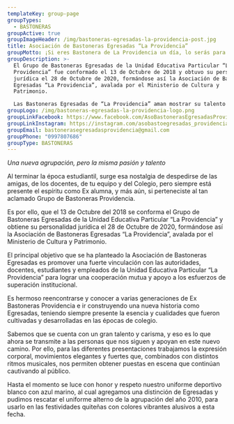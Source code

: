 ```yaml
---
templateKey: group-page
groupTypes:
  - BASTONERAS
groupActive: true
groupImageHeader: /img/bastoneras-egresadas-la-providencia-post.jpg
title: Asociación de Bastoneras Egresadas “La Providencia”
groupMotto: ¡Si eres Bastonera de La Providencia un día, lo serás para siempre!
groupDescription: >-
  El Grupo de Bastoneras Egresadas de la Unidad Educativa Particular “La
  Providencia” fue conformado el 13 de Octubre de 2018 y obtuvo su personalidad
  jurídica el 28 de Octubre de 2020, formándose así la Asociación de Bastoneras
  Egresadas “La Providencia”, avalada por el Ministerio de Cultura y
  Patrimonio. 

  Las Bastoneras Egresadas de “La Providencia” aman mostrar su talento y carisma a las personas y por ello en las diferentes presentaciones trabajan la expresión corporal, movimientos elegantes y fuertes, que combinados con distintos ritmos musicales, obtienen puestas en escena que cautivan al público. 
groupLogo: /img/bastoneras-egresadas-la-providencia-logo.png
groupLinkFacebook: https://www.facebook.com/AsoBastonerasEgresadasProvidencia
groupLinkInstagram: https://instagram.com/asobastoegresadas_providencia
groupEmail: bastonerasegresadasprovidencia@gmail.com
groupPhone: "0997807686"
groupType: BASTONERAS
---
```

*Una nueva agrupación, pero la misma pasión y talento*

Al terminar la época estudiantil, surge esa nostalgia de despedirse de las amigas, de los docentes, de tu equipo y del Colegio, pero siempre está presente el espíritu como Ex alumna, y más aún, si perteneciste al tan aclamado Grupo de Bastoneras Providencia.

Es por ello, que el 13 de Octubre del 2018 se conforma el Grupo de Bastoneras Egresadas de la Unidad Educativa Particular “La Providencia” y obtiene su personalidad jurídica el 28 de Octubre de 2020, formándose así la Asociación de Bastoneras Egresadas “La Providencia”, avalada por el Ministerio de Cultura y Patrimonio.

El principal objetivo que se ha planteado la Asociación de Bastoneras Egresadas es promover una fuerte vinculación con las autoridades, docentes, estudiantes y empleados de la Unidad Educativa Particular “La Providencia” para lograr una cooperación mutua y apoyo a los esfuerzos de superación institucional.

Es hermoso reencontrarse y conocer a varias generaciones de Ex Bastoneras Providencia e ir construyendo una nueva historia como Egresadas, teniendo siempre presente la esencia y cualidades que fueron cultivadas y desarrolladas en las épocas de colegio.

Sabemos que se cuenta con un gran talento y carisma, y eso es lo que ahora se transmite a las personas que nos siguen y apoyan en este nuevo camino. Por ello, para las diferentes presentaciones trabajamos la expresión corporal, movimientos elegantes y fuertes que, combinados con distintos ritmos musicales, nos permiten obtener puestas en escena que continúan cautivando al público.

Hasta el momento se luce con honor y respeto nuestro uniforme deportivo blanco con azul marino, al cual agregamos una distinción de Egresadas y pudimos rescatar el uniforme alterno de la agrupación del año 2010, para usarlo en las festividades quiteñas con colores vibrantes alusivos a esta fecha.